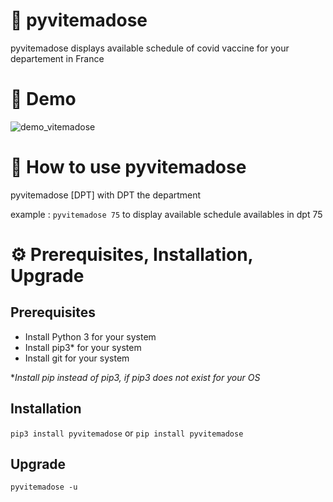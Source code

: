 # :syringe: pyvitemadose

pyvitemadose displays available schedule of covid vaccine for your departement in France
# 💫 Demo

![demo_vitemadose](https://user-images.githubusercontent.com/45128847/137623852-d8e32778-cff4-4849-9a0c-af430aa78e75.gif)

# 🚀 How to use **pyvitemadose**

pyvitemadose \[DPT\] with DPT the department

example : ``pyvitemadose 75`` to display available schedule availables in dpt 75
# ⚙️ Prerequisites, Installation, Upgrade 

## Prerequisites

- Install Python 3 for your system
- Install pip3* for your system
- Install git for your system

*_Install pip instead of pip3, if pip3 does not exist for your OS_

## Installation 

``pip3 install pyvitemadose``
or
``pip install pyvitemadose``
## Upgrade 

``pyvitemadose -u``

